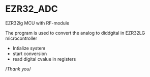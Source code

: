 # EZR32_ADC
EZR32lg MCU with RF-module

The program is used to convert the analog to diddgital in EZR32LG microcontroller

- Intialize system 
- start conversion
- read digital cvalue in registers



/*Thank you*/
